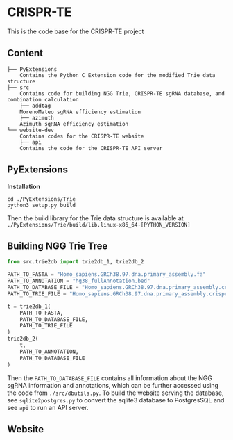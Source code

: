 # CRISPR-TE

This is the code base for the CRISPR-TE project

## Content
```
├── PyExtensions
    Contains the Python C Extension code for the modified Trie data structure
├── src
    Contains code for building NGG Trie, CRISPR-TE sgRNA database, and combination calculation
    ├── addtag
    MorenoMateo sgRNA efficiency estimation
    ├── azimuth
    Azimuth sgRNA efficiency estimation
└── website-dev
    Contains codes for the CRISPR-TE website
    ├── api
    Contains the code for the CRISPR-TE API server
```

## PyExtensions
**Installation**
```
cd ./PyExtensions/Trie
python3 setup.py build
```
Then the build library for the Trie data structure is available at `./PyExtensions/Trie/build/lib.linux-x86_64-[PYTHON_VERSION]`

## Building NGG Trie Tree
```python
from src.trie2db import trie2db_1, trie2db_2

PATH_TO_FASTA = "Homo_sapiens.GRCh38.97.dna.primary_assembly.fa"
PATH_TO_ANNOTATION = "hg38_fullAnnotation.bed"
PATH_TO_DATABASE_FILE = "Homo_sapiens.GRCh38.97.dna.primary_assembly.crisprte.db"
PATH_TO_TRIE_FILE = "Homo_sapiens.GRCh38.97.dna.primary_assembly.crisprte.trie.data"

t = trie2db_1(
    PATH_TO_FASTA,
    PATH_TO_DATABASE_FILE,
    PATH_TO_TRIE_FILE
)
trie2db_2(
    t,
    PATH_TO_ANNOTATION,
    PATH_TO_DATABASE_FILE
)
```
Then the `PATH_TO_DATABASE_FILE` contains all information about the NGG sgRNA information and annotations, which can be further accessed using the code from `./src/dbutils.py`.
To build the website serving the database, see `sqlite2postgres.py` to convert the sqlite3 database to PostgresSQL and see `api` to run an API server.

## Website